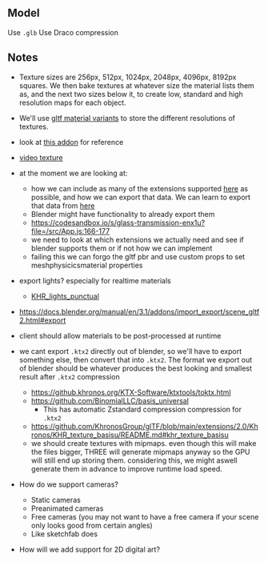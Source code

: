 ## Model
Use `.glb`
Use Draco compression

## Notes
- Texture sizes are 256px, 512px, 1024px, 2048px, 4096px, 8192px squares. We then bake textures at whatever size the material lists them as, and the next two sizes below it, to create low, standard and high resolution maps for each object.
- We'll use [gltf material variants](https://github.com/KhronosGroup/glTF/tree/main/extensions/2.0/Khronos/KHR_materials_variants) to store the different resolutions of textures.
- look at [this addon](https://github.com/takahirox/glTF-Blender-IO-materials-variants) for reference

- [video texture](https://github.com/takahirox/three-gltf-extensions/tree/main/loaders/EXT_texture_video)

- at the moment we are looking at:
  - how we can include as many of the extensions supported [here](https://threejs.org/docs/?q=gltf#examples/en/loaders/GLTFLoader) as possible, and how we can export that data. We can learn to export that data from [here](https://github.com/KhronosGroup/glTF/tree/main/extensions)
  - Blender might have functionality to already export them
  - https://codesandbox.io/s/glass-transmission-enx1u?file=/src/App.js:166-177
  - we need to look at which extensions we actually need and see if blender supports them or if not how we can implement
  - failing this we can forgo the gltf pbr and use custom props to set meshphysicicsmaterial properties

- export lights? especially for realtime materials
  - [KHR_lights_punctual](https://github.com/KhronosGroup/glTF/blob/main/extensions/2.0/Khronos/KHR_lights_punctual/README.md)
- https://docs.blender.org/manual/en/3.1/addons/import_export/scene_gltf2.html#export
- client should allow materials to be post-processed at runtime
- we cant export `.ktx2` directly out of blender, so we'll have to export something else, then convert that into `.ktx2`. The format we export out of blender should be whatever produces the best looking and smallest result after `.ktx2` compression
  - https://github.khronos.org/KTX-Software/ktxtools/toktx.html
  - https://github.com/BinomialLLC/basis_universal
    - This has automatic Zstandard compression compression for `.ktx2`
  - https://github.com/KhronosGroup/glTF/blob/main/extensions/2.0/Khronos/KHR_texture_basisu/README.md#khr_texture_basisu
  - we should create textures with mipmaps. even though this will make the files bigger, THREE will generate mipmaps anyway so the GPU will still end up storing them. considering this, we might aswell generate them in advance to improve runtime load speed.
- How do we support cameras?
  - Static cameras
  - Preanimated cameras
  - Free cameras (you may not want to have a free camera if your scene only looks good from certain angles)
  - Like sketchfab does
- How will we add support for 2D digital art?
